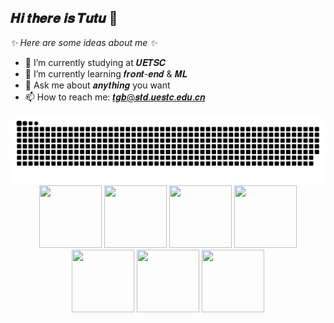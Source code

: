 ## 𝑯𝒊 𝒕𝒉𝒆𝒓𝒆 𝒊𝒔 𝑻𝒖𝒕𝒖 👋

*✨ Here are some ideas about me ✨*

- 🔭 I’m currently studying at 𝑼𝑬𝑻𝑺𝑪 
- 🌱 I’m currently learning 𝒇𝒓𝒐𝒏𝒕-𝒆𝒏𝒅 & 𝑴𝑳
- 💬 Ask me about 𝒂𝒏𝒚𝒕𝒉𝒊𝒏𝒈 you want
- 📫 How to reach me: 𝒕𝒈𝒃@𝒔𝒕𝒅.𝒖𝒆𝒔𝒕𝒄.𝒆𝒅𝒖.𝒄𝒏

<picture>
  <source media="(prefers-color-scheme: dark)" srcset="https://raw.githubusercontent.com/TuGitee/TuGitee/output/github-contribution-grid-snake-dark.svg">
  <source media="(prefers-color-scheme: light)" srcset="https://raw.githubusercontent.com/TuGitee/TuGitee/output/github-contribution-grid-snake.svg">
  <img alt="github contribution grid snake animation" src="https://raw.githubusercontent.com/TuGitee/TuGitee/output/github-contribution-grid-snake.svg">
</picture>

<div align="center">
  <img height="100" width="100" src="https://cdn.jsdelivr.net/gh/TuGitee/TuGitee/assets/html.webp">
  <img height="100" width="100" src="https://cdn.jsdelivr.net/gh/TuGitee/TuGitee/assets/css.webp">
  <img height="100" width="100" src="https://cdn.jsdelivr.net/gh/TuGitee/TuGitee/assets/js.webp">
  <img height="100" width="100" src="https://cdn.jsdelivr.net/gh/TuGitee/TuGitee/assets/vue.webp">
  <img height="100" width="100" src="https://cdn.jsdelivr.net/gh/TuGitee/TuGitee/assets/vscode.webp">
  <img height="100" width="100" src="https://cdn.jsdelivr.net/gh/TuGitee/TuGitee/assets/python.webp">
  <img height="100" width="100" src="https://cdn.jsdelivr.net/gh/TuGitee/TuGitee/assets/github.webp">
</div>
